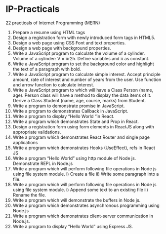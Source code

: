 # IP-Practicals
22 practicals of Internet Programming (MERN)

1.	Prepare a resume using HTML tags
2.	Design a registration form with newly introduced form tags in HTML5. 
3.	Design a web page using CSS Font and text properties.
4.	Design a web page with background properties.
5.	Write a JavaScript program to calculate the volume of a cylinder. Volume of a cylinder: V = πr2h. Define variables and π as constant.
6.	Write a JavaScript program to set the background color and highlight the text of a paragraph with bold.
7.	Write a JavaScript program to calculate simple interest. Accept principle amount, rate of interest and number of years from the user. Use function and arrow function to calculate interest.
8.	Write a JavaScript program to which will have a Class Person (name, age). Person class will have a method to display the data items of it. Derive a Class Student (name, age, course, marks) from Student.
9.	Write a program to demonstrate promise in JavaScript.
10.	Write a program to demonstrates Callback in JavaScript.
11.	Write a program to display “Hello World “in React.
12.	Write a program which demonstrates State and Prop in React.  
13.	Design a registration form using form elements in ReactJS along with appropriate validations.
14.	Write a program which demonstrates React Router and single page applications
15.	Write a program which demonstrates Hooks (UseEffect), refs in React JS
16.	Write a program “Hello World” using http module of Node js. Demonstrate REPL in Node.js
17.	Write a program which will perform following file operations in Node js using file system module.
      i)	Create a file
      ii)	Write some paragraph into a file.
18.	Write a program which will perform following file operations in Node js using file system module.
      i)	Append some text to an existing file
      ii)	Rename the file.
19.	Write a program which will demonstrate the buffers in Node js.
20.	Write a program which demonstrates asynchronous programming using Node.js
21.	Write a program which demonstrates client-server communication in Node.js.
22.	Write a program to display “Hello World” using Express JS.
